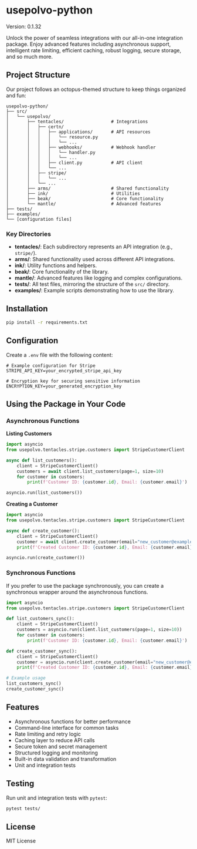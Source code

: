 # usepolvo-python

Version: 0.1.32

Unlock the power of seamless integrations with our all-in-one integration package. Enjoy advanced features including asynchronous support, intelligent rate limiting, efficient caching, robust logging, secure storage, and so much more.

## Project Structure

Our project follows an octopus-themed structure to keep things organized and fun:

```
usepolvo-python/
├── src/
│   └── usepolvo/
│       ├── tentacles/                  # Integrations
│       │   ├── certn/
│       │   │   ├── applications/       # API resources
│       │   │   │   └── resource.py
│       │   │   │   └── ...
│       │   │   ├── webhooks/           # Webhook handler
│       │   │   │   └── handler.py
│       │   │   │   └── ...
│       │   │   ├── client.py           # API client
│       │   │   └── ...
│       │   ├── stripe/
│       │   │   └── ...
│       │   └── ...
│       ├── arms/                       # Shared functionality
│       ├── ink/                        # Utilities
│       ├── beak/                       # Core functionality
│       └── mantle/                     # Advanced features
├── tests/
├── examples/
└── [configuration files]
```

### Key Directories

- **tentacles/**: Each subdirectory represents an API integration (e.g., `stripe/`).
- **arms/**: Shared functionality used across different API integrations.
- **ink/**: Utility functions and helpers.
- **beak/**: Core functionality of the library.
- **mantle/**: Advanced features like logging and complex configurations.
- **tests/**: All test files, mirroring the structure of the `src/` directory.
- **examples/**: Example scripts demonstrating how to use the library.

## Installation

```bash
pip install -r requirements.txt
```

## Configuration

Create a `.env` file with the following content:

```env
# Example configuration for Stripe
STRIPE_API_KEY=your_encrypted_stripe_api_key

# Encryption key for securing sensitive information
ENCRYPTION_KEY=your_generated_encryption_key
```

## Using the Package in Your Code

### Asynchronous Functions

**Listing Customers**

```python
import asyncio
from usepolvo.tentacles.stripe.customers import StripeCustomerClient

async def list_customers():
    client = StripeCustomerClient()
    customers = await client.list_customers(page=1, size=10)
    for customer in customers:
        print(f'Customer ID: {customer.id}, Email: {customer.email}')

asyncio.run(list_customers())
```

**Creating a Customer**

```python
import asyncio
from usepolvo.tentacles.stripe.customers import StripeCustomerClient

async def create_customer():
    client = StripeCustomerClient()
    customer = await client.create_customer(email="new_customer@example.com")
    print(f'Created Customer ID: {customer.id}, Email: {customer.email}')

asyncio.run(create_customer())
```

### Synchronous Functions

If you prefer to use the package synchronously, you can create a synchronous wrapper around the asynchronous functions.

```python
import asyncio
from usepolvo.tentacles.stripe.customers import StripeCustomerClient

def list_customers_sync():
    client = StripeCustomerClient()
    customers = asyncio.run(client.list_customers(page=1, size=10))
    for customer in customers:
        print(f'Customer ID: {customer.id}, Email: {customer.email}')

def create_customer_sync():
    client = StripeCustomerClient()
    customer = asyncio.run(client.create_customer(email="new_customer@example.com"))
    print(f'Created Customer ID: {customer.id}, Email: {customer.email}')

# Example usage
list_customers_sync()
create_customer_sync()
```

## Features

- Asynchronous functions for better performance
- Command-line interface for common tasks
- Rate limiting and retry logic
- Caching layer to reduce API calls
- Secure token and secret management
- Structured logging and monitoring
- Built-in data validation and transformation
- Unit and integration tests

## Testing

Run unit and integration tests with `pytest`:

```bash
pytest tests/
```

## License

MIT License
